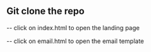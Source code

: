 ## Git clone the repo

-- click on index.html to open the landing page


-- click on email.html to open the email template
